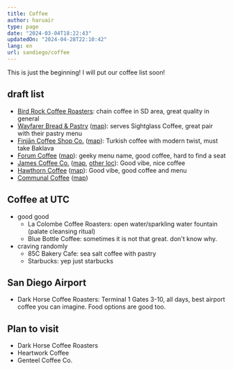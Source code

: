 ```yaml
---
title: Coffee
author: haruair
type: page 
date: "2024-03-04T18:22:43"
updatedOn: "2024-04-28T22:10:42"
lang: en 
url: sandiego/coffee
---
```


This is just the beginning! I will put our coffee list soon!

## draft list

- [Bird Rock Coffee Roasters](https://birdrockcoffee.com/):
  chain coffee in SD area, great quality in general
- [Wayfarer Bread & Pastry](https://www.wayfarerbread.com/)
  ([map](https://maps.app.goo.gl/F4vumjC5AzVfsiVX6)):
  serves Sightglass Coffee, great pair with their pastry menu
- [Finjān Coffee Shop Co.](https://finjanco.com/)
  ([map](https://maps.app.goo.gl/Nibo2AQ8bMH9mLCz6)):
  Turkish coffee with modern twist, must take Baklava
- [Forum Coffee](https://www.forumcoffees.com/)
  ([map](https://maps.app.goo.gl/3dCD26WtriY9yGzv7)):
  geeky menu name, good coffee, hard to find a seat
- [James Coffee Co.](https://jamescoffeeco.com/)
  ([map](https://maps.app.goo.gl/F3Ew7a6XsrRN26gN8),
  [other loc](https://jamescoffeeco.com/pages/locations)):
  Good vibe, nice coffee
- [Hawthorn Coffee](https://www.hawthorncoffee.com/)
  ([map](https://maps.app.goo.gl/apUng4P9t6BbshRW7)):
  Good vibe, good coffee and menu
- [Communal Coffee](https://communalcoffee.com/)
  ([map](https://maps.app.goo.gl/EK3mtUjaM8UYFB727))

## Coffee at UTC

- good good 
  - La Colombe Coffee Roasters:
    open water/sparkling water fountain (palate cleansing ritual)
  - Blue Bottle Coffee:
    sometimes it is not that great. don't know why.
- craving randomly
  - 85C Bakery Cafe: sea salt coffee with pastry
  - Starbucks: yep just starbucks

## San Diego Airport

- Dark Horse Coffee Roasters: Terminal 1 Gates 3-10, all days, best airport
  coffee you can imagine. Food options are good too.

## Plan to visit

- Dark Horse Coffee Roasters
- Heartwork Coffee
- Genteel Coffee Co.


